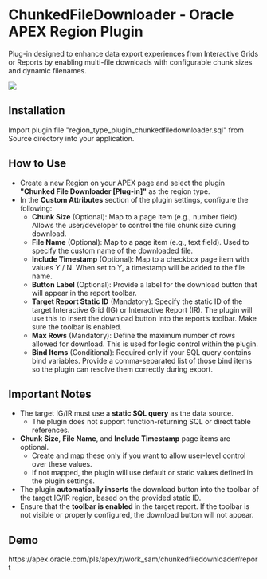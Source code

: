 <h1>ChunkedFileDownloader - Oracle APEX Region Plugin</h1>

Plug-in designed to enhance data export experiences from Interactive Grids or Reports by enabling multi-file downloads with configurable chunk sizes and dynamic filenames.

![](https://github.com/SeemaChowdari/ChunkedFileDownloader/blob/main/chunkedfiledownloader.gif)

<h2>Installation</h2>
Import plugin file "region_type_plugin_chunkedfiledownloader.sql" from Source directory into your application.

<h2>How to Use</h2>
<ul>
  <li>Create a new Region on your APEX page and select the plugin <strong>"Chunked File Downloader [Plug-in]"</strong> as the region type.</li>
  <li>In the <strong>Custom Attributes</strong> section of the plugin settings, configure the following:
    <ul>
      <li><strong>Chunk Size</strong> (Optional): Map to a page item (e.g., number field). Allows the user/developer to control the file chunk size during download.</li>
      <li><strong>File Name</strong> (Optional): Map to a page item (e.g., text field). Used to specify the custom name of the downloaded file.</li>
      <li><strong>Include Timestamp</strong> (Optional): Map to a checkbox page item with values Y / N. When set to Y, a timestamp will be added to the file name.</li>
      <li><strong>Button Label</strong> (Optional): Provide a label for the download button that will appear in the report toolbar.</li>
      <li><strong>Target Report Static ID</strong> (Mandatory): Specify the static ID of the target Interactive Grid (IG) or Interactive Report (IR). The plugin will use this to insert the download button into the report’s toolbar. Make sure the toolbar is enabled.</li>
      <li><strong>Max Rows</strong> (Mandatory): Define the maximum number of rows allowed for download. This is used for logic control within the plugin.</li>
      <li><strong>Bind Items</strong> (Conditional): Required only if your SQL query contains bind variables. Provide a comma-separated list of those bind items so the plugin can resolve them correctly during export.</li>
    </ul>
  </li>
</ul>

<h2>Important Notes</h2>
<ul>
  <li>The target IG/IR must use a <strong>static SQL query</strong> as the data source.
    <ul>
      <li>The plugin does not support function-returning SQL or direct table references.</li>
    </ul>
  </li>
  <li><strong>Chunk Size</strong>, <strong>File Name</strong>, and <strong>Include Timestamp</strong> page items are optional.
    <ul>
      <li>Create and map these only if you want to allow user-level control over these values.</li>
      <li>If not mapped, the plugin will use default or static values defined in the plugin settings.</li>
    </ul>
  </li>
  <li>The plugin <strong>automatically inserts</strong> the download button into the toolbar of the target IG/IR region, based on the provided static ID.</li>
  <li>Ensure that the <strong>toolbar is enabled</strong> in the target report. If the toolbar is not visible or properly configured, the download button will not appear.</li>
</ul>
   
<h2>Demo</h2>
https://apex.oracle.com/pls/apex/r/work_sam/chunkedfiledownloader/report


